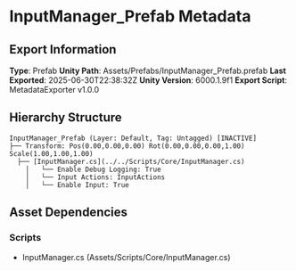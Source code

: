 ﻿# InputManager_Prefab Metadata

## Export Information
**Type**: Prefab
**Unity Path**: Assets/Prefabs/InputManager_Prefab.prefab
**Last Exported**: 2025-06-30T22:38:32Z
**Unity Version**: 6000.1.9f1
**Export Script**: MetadataExporter v1.0.0

## Hierarchy Structure
```
InputManager_Prefab (Layer: Default, Tag: Untagged) [INACTIVE]
├── Transform: Pos(0.00,0.00,0.00) Rot(0.00,0.00,0.00,1.00) Scale(1.00,1.00,1.00)
  ├── [InputManager.cs](../../Scripts/Core/InputManager.cs)
    │   └── Enable Debug Logging: True
    │   └── Input Actions: InputActions
    │   └── Enable Input: True
```

## Asset Dependencies
### Scripts
- InputManager.cs (Assets/Scripts/Core/InputManager.cs)

